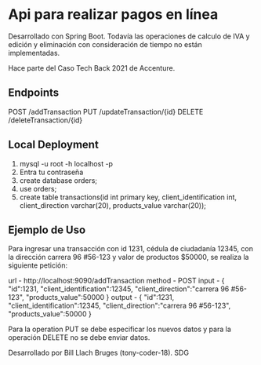 # Api para realizar pagos en línea

Desarrollado con Spring Boot. Todavía las operaciones de calculo de IVA y edición y eliminación
con consideración de tiempo no están implementadas.

Hace parte del Caso Tech Back 2021 de Accenture.

## Endpoints

POST /addTransaction 
PUT /updateTransaction/{id}
DELETE /deleteTransaction/{id}

## Local Deployment

1. mysql -u root -h localhost -p
2. Entra tu contraseña
3. create database orders;
4. use orders;
5. create table transactions(id int primary key, client_identification int, client_direction 
varchar(20), products_value varchar(20));

## Ejemplo de Uso

Para ingresar una transacción con id 1231, cédula de ciudadanía 12345, con la dirección
carrera 96 #56-123 y valor de productos $50000, se realiza la siguiente petición:

url - http://localhost:9090/addTransaction
method - POST
input - 
{
  "id":1231,
  "client_identification":12345,
  "client_direction":"carrera 96 #56-123",
  "products_value":50000
}
output -
{
  "id":1231,
  "client_identification":12345,
  "client_direction":"carrera 96 #56-123",
  "products_value":50000
}

Para la operation PUT se debe especificar los nuevos datos y para la operación DELETE no se debe enviar datos.

Desarrollado por Bill Llach Bruges (tony-coder-18). SDG
